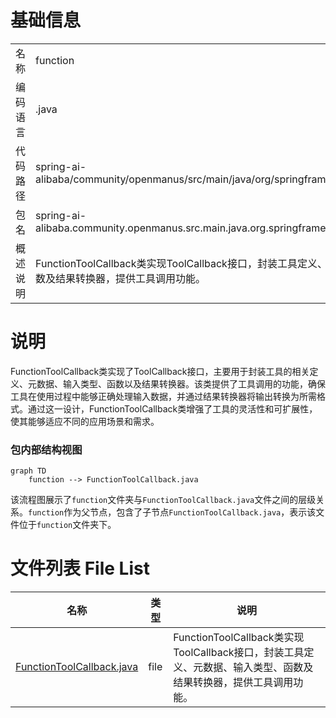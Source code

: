 # 基础信息

|      |      |
|------|------|
| 名称 | function |
| 编码语言 | .java |
| 代码路径 | spring-ai-alibaba/community/openmanus/src/main/java/org/springframework/ai/tool/function |
| 包名 | spring-ai-alibaba.community.openmanus.src.main.java.org.springframework.ai.tool.function |
| 概述说明 | FunctionToolCallback类实现ToolCallback接口，封装工具定义、元数据、输入类型、函数及结果转换器，提供工具调用功能。 |

# 说明

FunctionToolCallback类实现了ToolCallback接口，主要用于封装工具的相关定义、元数据、输入类型、函数以及结果转换器。该类提供了工具调用的功能，确保工具在使用过程中能够正确处理输入数据，并通过结果转换器将输出转换为所需格式。通过这一设计，FunctionToolCallback类增强了工具的灵活性和可扩展性，使其能够适应不同的应用场景和需求。


### 包内部结构视图

```mermaid
graph TD
    function --> FunctionToolCallback.java
```

该流程图展示了`function`文件夹与`FunctionToolCallback.java`文件之间的层级关系。`function`作为父节点，包含了子节点`FunctionToolCallback.java`，表示该文件位于`function`文件夹下。

# 文件列表 File List

| 名称   | 类型  | 说明 |
|-------|------|-------------|
| [FunctionToolCallback.java](FunctionToolCallback.md) | file | FunctionToolCallback类实现ToolCallback接口，封装工具定义、元数据、输入类型、函数及结果转换器，提供工具调用功能。 |


